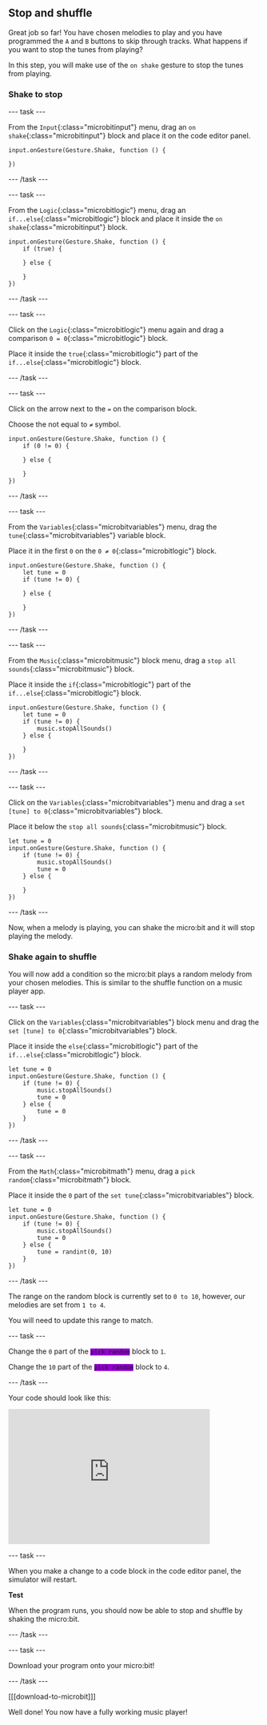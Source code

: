 ## Stop and shuffle

Great job so far! You have chosen melodies to play and you have programmed the `A` and `B` buttons to skip through tracks. What happens if you want to stop the tunes from playing?

In this step, you will make use of the `on shake` gesture to stop the tunes from playing.

### Shake to stop

--- task ---

From the `Input`{:class="microbitinput"} menu, drag an `on shake`{:class="microbitinput"} block and place it on the code editor panel.

```microbit
input.onGesture(Gesture.Shake, function () {
	
})
```

--- /task ---

--- task ---

From the `Logic`{:class="microbitlogic"} menu, drag an `if...else`{:class="microbitlogic"} block and place it inside the `on shake`{:class="microbitinput"} block.

```microbit
input.onGesture(Gesture.Shake, function () {
    if (true) {
    	
    } else {
    	
    }
})
```

--- /task ---

--- task ---

Click on the `Logic`{:class="microbitlogic"} menu again and drag a comparison `0 = 0`{:class="microbitlogic"} block. 

Place it inside the `true`{:class="microbitlogic"} part of the `if...else`{:class="microbitlogic"} block.

--- /task ---

--- task ---

Click on the arrow next to the `=` on the comparison block. 

Choose the not equal to `≠` symbol.

```microbit
input.onGesture(Gesture.Shake, function () {
    if (0 != 0) {
    	
    } else {
    	
    }
})
```

--- /task ---

--- task ---

From the `Variables`{:class="microbitvariables"} menu, drag the `tune`{:class="microbitvariables"} variable block. 

Place it in the first `0` on the `0 ≠ 0`{:class="microbitlogic"} block.

```microbit
input.onGesture(Gesture.Shake, function () {
    let tune = 0
    if (tune != 0) {
    	
    } else {
    	
    }
})
```

--- /task ---

--- task ---

From the `Music`{:class="microbitmusic"} block menu, drag a `stop all sounds`{:class="microbitmusic"} block. 

Place it inside the `if`{:class="microbitlogic"} part of the `if...else`{:class="microbitlogic"} block.

```microbit
input.onGesture(Gesture.Shake, function () {
    let tune = 0
    if (tune != 0) {
        music.stopAllSounds()
    } else {
    	
    }
})
```

--- /task ---

--- task ---

Click on the `Variables`{:class="microbitvariables"} menu and drag a `set [tune] to 0`{:class="microbitvariables"} block. 

Place it below the `stop all sounds`{:class="microbitmusic"} block. 

```microbit
let tune = 0
input.onGesture(Gesture.Shake, function () {
    if (tune != 0) {
        music.stopAllSounds()
        tune = 0
    } else {
    	
    }
})
```

--- /task ---

Now, when a melody is playing, you can shake the micro:bit and it will stop playing the melody.

### Shake again to shuffle

You will now add a condition so the micro:bit plays a random melody from your chosen melodies. This is similar to the shuffle function on a music player app.

--- task ---

Click on the `Variables`{:class="microbitvariables"} block menu and drag the `set [tune] to 0`{:class="microbitvariables"} block. 

Place it inside the `else`{:class="microbitlogic"} part of the `if...else`{:class="microbitlogic"} block.

```microbit
let tune = 0
input.onGesture(Gesture.Shake, function () {
    if (tune != 0) {
        music.stopAllSounds()
        tune = 0
    } else {
        tune = 0
    }
})
```

--- /task ---

--- task ---

From the `Math`{:class="microbitmath"} menu, drag a `pick random`{:class="microbitmath"} block.

Place it inside the `0` part of the `set tune`{:class="microbitvariables"} block. 

```microbit
let tune = 0
input.onGesture(Gesture.Shake, function () {
    if (tune != 0) {
        music.stopAllSounds()
        tune = 0
    } else {
        tune = randint(0, 10)
    }
})
```

--- /task ---

The range on the random block is currently set to `0 to 10`, however, our melodies are set from `1 to 4`. 

You will need to update this range to match.

--- task ---

Change the `0` part of the <code style="background-color: #9400D3">pick random</code> block to `1`.

Change the `10` part of the <code style="background-color: #9400D3">pick random</code> block to `4`.

--- /task ---

Your code should look like this:

<div style="position:relative;height:calc(200px + 5em);width:80%;overflow:hidden;"><iframe style="position:relative;top:0;left:0;width:100%;height:100%;" src="https://makecode.microbit.org/---codeembed#pub:_fcaL4MJspL52" allowfullscreen="allowfullscreen" frameborder="0" sandbox="allow-scripts allow-same-origin"></iframe></div>

--- task ---

When you make a change to a code block in the code editor panel, the simulator will restart.

**Test** 

When the program runs, you should now be able to stop and shuffle by shaking the micro:bit.

--- /task ---

--- task ---

Download your program onto your micro:bit!

--- /task ---

[[[download-to-microbit]]]

Well done! You now have a fully working music player!
